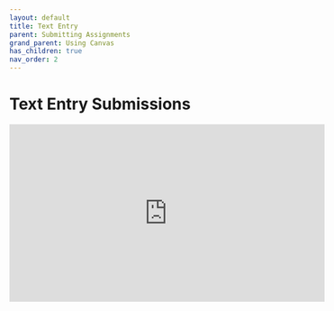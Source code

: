 ```yaml
---
layout: default
title: Text Entry
parent: Submitting Assignments
grand_parent: Using Canvas
has_children: true
nav_order: 2
---
```


# Text Entry Submissions

<iframe width="560"  height="315"  src="https://ncvps.yuja.com/V/Video?v=5080055&node=17659518&a=632520719&preload=false" frameborder="0" webkitallowfullscreen mozallowfullscreen allowfullscreen loading="lazy"></iframe>
